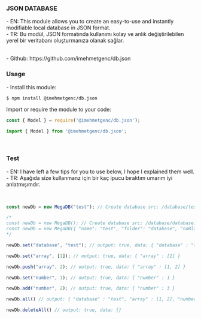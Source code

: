 <h3>JSON DATABASE</h3>
<p>
- EN: This module allows you to create an easy-to-use and instantly modifiable local database in JSON format.<br/>
- TR: Bu modül, JSON formatında kullanımı kolay ve anlık değiştirilebilen yerel bir veritabanı oluşturmanıza olanak sağlar.<br/>
</p>
<br/>
- Github: https://github.com/imehmetgenc/db.json<br>

<h3>Usage</h3>
- Install this module:

```sh
$ npm install @imehmetgenc/db.json
```

Import or require the module to your code:
```js
const { Model } = require('@imehmetgenc/db.json');
```

```js
import { Model } from '@imehmetgenc/db.json';

```
<br/>


<h3>Test</h3>
<p>
- EN: I have left a few tips for you to use below, I hope I explained them well.<br>
- TR: Aşağıda size kullanmanz için bir kaç ipucu bıraktım umarım iyi anlatmışımdır.<br>
</p>
<br/>


```js
const newDb = new MegaDB("test"); // Create database src: /database/test.json

/*
const newDb = new MegaDB(); // Create database src: /database/database.json
const newDb = new MegaDB({ "name": "test", "folder": "database", "noBlankData": true, "readable": true }); // Create database src: /database/test.json
*/

newDb.set("database", "test"); // output: true, data: { "database" : "test" }

newDb.set("array", [1]); // output: true, data: { "array" : [1] }

newDb.push("array", 2); // output: true, data: { "array" : [1, 2] }

newDb.set("number", 1); // output: true, data: { "number" : 1 }

newDb.add("number", 2); // output: true, data: { "number" : 3 }

newDb.all() // output: { "database" : "test", "array" : [1, 2], "number" : 3 }

newDb.deleteAll() // output: true, data: {}
```
